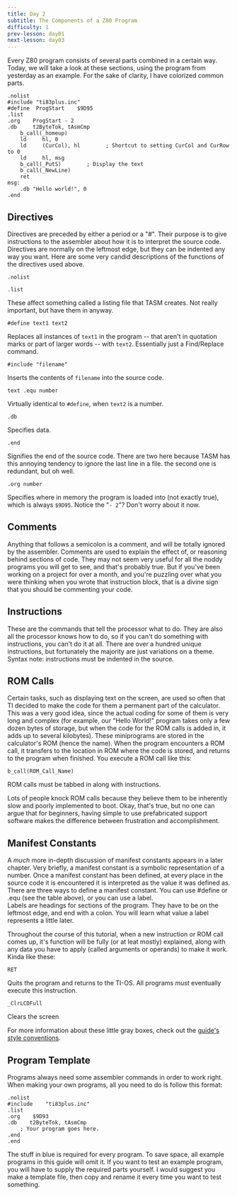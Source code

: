 ```yaml
---
title: Day 2
subtitle: The Components of a Z80 Program
difficulty: 1
prev-lesson: day01
next-lesson: day03
---
```


Every Z80 program consists of several parts combined in a certain way. Today,
we will take a look at these sections, using the program from yesterday as an
example. For the sake of clarity, I have colorized common parts.
    
    .nolist
    #include "ti83plus.inc"
    #define  ProgStart    $9D95
    .list
    .org    ProgStart - 2
    .db     t2ByteTok, tAsmCmp
        b_call(_homeup)
        ld     hl, 0
        ld     (CurCol), hl        ; Shortcut to setting CurCol and CurRow to 0
        ld     hl, msg
        b_call(_PutS)        ; Display the text
        b_call(_NewLine)
        ret
    msg:
        .db "Hello world!", 0
    .end
    
## Directives

Directives are preceded by either a period or a "#". Their purpose is to give
instructions to the assembler about how it is to interpret the source code.
Directives are normally on the leftmost edge, but they can be indented any way
you want. Here are some very candid descriptions of the functions of the
directives used above.

    .nolist  

    .list

These affect something called a listing file that TASM creates. Not really
important, but have them in anyway.

    #define text1 text2

Replaces all instances of `text1` in the program -- that aren't in quotation
marks or part of larger words -- with `text2`. Essentially just a Find/Replace
command.

    #include "filename"

Inserts the contents of `filename` into the source code.

    text .equ number

Virtually identical to `#define`, when `text2` is a number.

    .db

Specifies data.

    .end

Signifies the end of the source code. There are two here because TASM has this
annoying tendency to ignore the last line in a file. the second one is
redundant, but oh well.

    .org number

Specifies where in memory the program is loaded into (not exactly true), which
is always `$9D95`. Notice the "`- 2`"? Don't worry about it now.

## Comments

Anything that follows a semicolon is a comment, and will be totally ignored by
the assembler. Comments are used to explain the effect of, or reasoning behind
sections of code. They may not seem very useful for all the noddy programs you
will get to see, and that's probably true. But if you've been working on a
project for over a month, and you're puzzling over what you were thinking when
you wrote that instruction block, that is a divine sign that you should be
commenting your code.

## Instructions

These are the commands that tell the processor what to do. They are also all
the processor knows how to do, so if you can't do something with instructions,
you can't do it at all. There are over a hundred unique instructions, but
fortunately the majority are just variations on a theme. Syntax note:
instructions must be indented in the source.

## ROM Calls

Certain tasks, such as displaying text on the screen, are used so often that
TI decided to make the code for them a permanent part of the calculator. This
was a very good idea, since the actual coding for some of them is very long
and complex (for example, our "Hello World!" program takes only a few dozen
bytes of storage, but when the code for the ROM calls is added in, it adds up
to several kilobytes). These miniprograms are stored in the calculator's ROM
(hence the name). When the program encounters a ROM call, it transfers to the
location in ROM where the code is stored, and returns to the program when
finished. You execute a ROM call like this:

    b_call(ROM_Call_Name)

ROM calls must be tabbed in along with instructions.

Lots of people knock ROM calls because they believe them to be inherently slow
and poorly implemented to boot. Okay, that's true, but no one can argue that
for beginners, having simple to use prefabricated support software makes the
difference between frustration and accomplishment.

## Manifest Constants

A _much_ more in-depth discussion of manifest constants appears in a later
chapter. Very briefly, a manifest constant is a symbolic representation of a
number. Once a manifest constant has been defined, at every place in the
source code it is encountered it is interpreted as the value it was defined
as. There are three ways to define a manifest constant. You can use #define or
.equ (see the table above), or you can use a label.  
Labels are headings for sections of the program. They have to be on the
leftmost edge, and end with a colon. You will learn what value a label
represents a little later.

Throughout the course of this tutorial, when a new instruction or ROM call
comes up, it's function will be fully (or at leat mostly) explained, along
with any data you have to apply (called arguments or operands) to make it
work. Kinda like these:

    RET

Quits the program and returns to the TI-OS. All programs _must_ eventually
execute this instruction.

    _ClrLCDFull

Clears the screen

For more information about these little gray boxes, check out the [guide's
style conventions](../ref/format.html).

## Program Template

Programs always need some assembler commands in order to work right. When
making your own programs, all you need to do is follow this format:
    
    .nolist
    #include    "ti83plus.inc"
    .list
    .org    $9D93
    .db    t2ByteTok, tAsmCmp
        ; Your program goes here.
    .end
    .end

The stuff in blue is required for every program. To save space, all example
programs in this guide will omit it. If you want to test an example program,
you will have to supply the required parts yourself. I would suggest you make
a template file, then copy and rename it every time you want to test
something.

